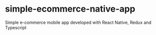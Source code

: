 # simple-ecommerce-native-app
Simple e-commerce mobile app developed with React Native, Redux and Typescript
